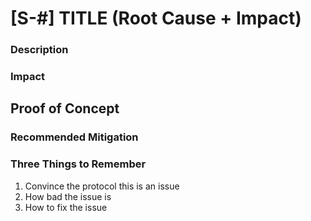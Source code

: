 # [S-#] TITLE (Root Cause + Impact)

### Description

### Impact 

## Proof of Concept

### Recommended Mitigation

### Three Things to Remember
1. Convince the protocol this is an issue
2. How bad the issue is
3. How to fix the issue